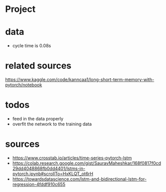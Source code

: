 # Project


# data 
* cycle time is 0.08s



# related sources

https://www.kaggle.com/code/kanncaa1/long-short-term-memory-with-pytorch/notebook


# todos
* feed in the data properly
* overfit the network to the training data


# sources 
* https://www.crosstab.io/articles/time-series-pytorch-lstm
* https://colab.research.google.com/gist/SauravMaheshkar/168f0817f0cd29dd4048868fb0dd4401/lstms-in-pytorch.ipynb#scrollTo=HxKLQT_ot6rH
* https://towardsdatascience.com/lstm-and-bidirectional-lstm-for-regression-4fddf910c655

